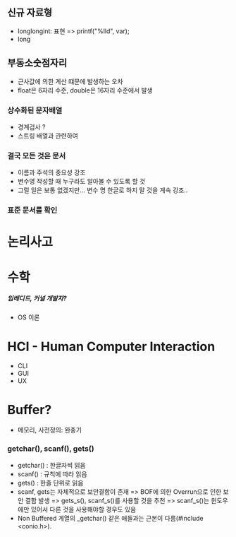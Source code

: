 ## 신규 자료형
- longlongint: 표현 => printf("%lld", var);
- long

## 부동소숫점자리
- 근사값에 의한 계산 떄문에 발생하는 오차
- float은 6자리 수준, double은 16자리 수준에서 발생

### 상수화된 문자배열
- 경계검사 ?
- 스트링 배열과 관련하여

### 결국 모든 것은 문서
- 이름과 주석의 중요성 강조
- 변수명 작성할 때 누구라도 알아볼 수 있도록 할 것
- 그럴 일은 보통 없겠지만... 변수 명 한글로 하지 말 것을 계속 강조..

### 표준 문서를 확인

# 논리사고

# 수학

##### 임베디드, 커널 개발자?
- OS 이론

# HCI - Human Computer Interaction
- CLI
- GUI
- UX

# Buffer?
- 메모리, 사전정의: 완충기

### getchar(), scanf(), gets()
- getchar() : 한글자씩 읽음
- scanf() : 규칙에 따라 읽음
- gets() : 한줄 단위로 읽음
- scanf, gets는 자체적으로 보안결함이 존재 => BOF에 의한 Overrun으로 인한 보안 결함 발생 => gets_s(), scanf_s()를 사용할 것을 추천 => scanf_s()는 윈도우에만 있어서 다른 것을 사용해야할 경우도 있음
- Non Buffered 계열의 _getchar() 같은 애들과는 근본이 다름(#include <conio.h>).